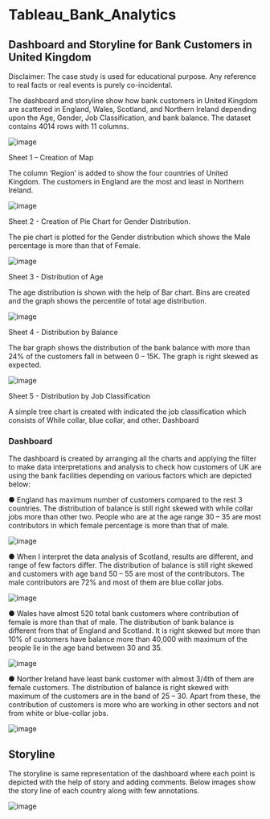 # Tableau_Bank_Analytics



## Dashboard and Storyline for Bank Customers in United Kingdom

Disclaimer: The case study is used for educational purpose. Any reference to real facts or real events is purely co-incidental.

The dashboard and storyline show how bank customers in United Kingdom are scattered in England, Wales, Scotland, and Northern Ireland depending upon the Age, Gender, Job Classification, and bank balance. The dataset contains 4014 rows with 11 columns.

![image](https://user-images.githubusercontent.com/69414362/221629550-d5dd5ffc-7a35-49f7-a464-83693bb91b59.png)

Sheet 1 – Creation of Map

The column ‘Region’ is added to show the four countries of United Kingdom. The customers in England are the most and least in Northern Ireland.

![image](https://user-images.githubusercontent.com/69414362/221628962-2862afff-014b-4597-9fc5-c3796c51d49b.png)

Sheet 2 - Creation of Pie Chart for Gender Distribution.

The pie chart is plotted for the Gender distribution which shows the Male percentage is more than that of Female.

![image](https://user-images.githubusercontent.com/69414362/221629228-f05661ef-c4c8-48d8-a660-ce7491d0f7df.png)

Sheet 3 - Distribution of Age

The age distribution is shown with the help of Bar chart. Bins are created and the graph shows the percentile of total age distribution.

![image](https://user-images.githubusercontent.com/69414362/221631111-c50fafd0-df6e-481a-8397-6f868f26dd28.png)

Sheet 4 - Distribution by Balance

The bar graph shows the distribution of the bank balance with more than 24% of the customers fall in between 0 – 15K. The graph is right skewed as expected.

![image](https://user-images.githubusercontent.com/69414362/221631324-7b4de529-9b54-4ff9-8f79-a3765b802820.png)

Sheet 5 - Distribution by Job Classification

A simple tree chart is created with indicated the job classification which consists of While collar, blue collar, and other.
Dashboard

### Dashboard

The dashboard is created by arranging all the charts and applying the filter to make data interpretations and analysis to check how customers of UK are using the bank facilities depending on various factors which are depicted below:

●	England has maximum number of customers compared to the rest 3 countries. The distribution of balance is still right skewed with while collar jobs more than other two. People who are at the age range 30 – 35 are most contributors in which female percentage is more than that of male.

![image](https://user-images.githubusercontent.com/69414362/221633670-df592780-2ab7-43fa-935e-284ef2ba3aa1.png)

●	When I interpret the data analysis of Scotland, results are different, and range of few factors differ. The distribution of balance is still right skewed and customers with age band 50 – 55 are most of the contributors. The male contributors are 72% and most of them are blue collar jobs. 

![image](https://user-images.githubusercontent.com/69414362/221635360-390efe76-b433-4a4c-8687-0e25a4110e6b.png)

●	Wales have almost 520 total bank customers where contribution of female is more than that of male. The distribution of bank balance is different from that of England and Scotland. It is right skewed but more than 10% of customers have balance more than 40,000 with maximum of the people lie in the age band between 30 and 35.

![image](https://user-images.githubusercontent.com/69414362/221637426-2219b700-dbcf-48fc-995a-19571aba709e.png)

●	Norther Ireland have least bank customer with almost 3/4th of them are female customers. The distribution of balance is right skewed with maximum of the customers are in the band of 25 – 30. Apart from these, the contribution of customers is more who are working in other sectors and not from white or blue-collar jobs.

![image](https://user-images.githubusercontent.com/69414362/221638150-c6d3a4e0-75a1-45f7-b047-44e6575c95df.png)

## Storyline

The storyline is same representation of the dashboard where each point is depicted with the help of story and adding comments. Below images show the story line of each country along with few annotations.

![image](https://user-images.githubusercontent.com/69414362/221639758-09194928-bbcd-4add-b7e6-e4d7e62c09d8.png)















